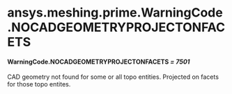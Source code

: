 # ansys.meshing.prime.WarningCode.NOCADGEOMETRYPROJECTONFACETS



#### WarningCode.NOCADGEOMETRYPROJECTONFACETS *= 7501*

CAD geometry not found for some or all topo entities. Projected on facets for those topo entites.

<!-- !! processed by numpydoc !! -->
